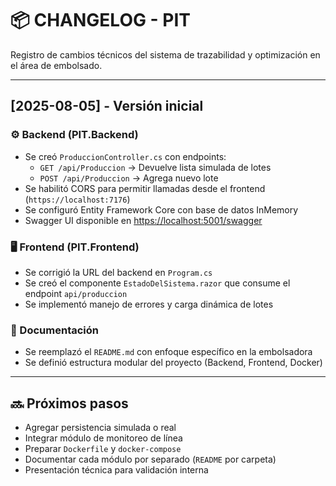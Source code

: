 ﻿# 📦 CHANGELOG - PIT

Registro de cambios técnicos del sistema de trazabilidad y optimización en el área de embolsado.

---

## [2025-08-05] - Versión inicial

### ⚙️ Backend (PIT.Backend)
- Se creó `ProduccionController.cs` con endpoints:
  - `GET /api/Produccion` → Devuelve lista simulada de lotes
  - `POST /api/Produccion` → Agrega nuevo lote
- Se habilitó CORS para permitir llamadas desde el frontend (`https://localhost:7176`)
- Se configuró Entity Framework Core con base de datos InMemory
- Swagger UI disponible en [https://localhost:5001/swagger](https://localhost:5001/swagger)

### 🖥️ Frontend (PIT.Frontend)
- Se corrigió la URL del backend en `Program.cs`
- Se creó el componente `EstadoDelSistema.razor` que consume el endpoint `api/produccion`
- Se implementó manejo de errores y carga dinámica de lotes

### 📄 Documentación
- Se reemplazó el `README.md` con enfoque específico en la embolsadora
- Se definió estructura modular del proyecto (Backend, Frontend, Docker)

---

## 🔜 Próximos pasos

- Agregar persistencia simulada o real
- Integrar módulo de monitoreo de línea
- Preparar `Dockerfile` y `docker-compose`
- Documentar cada módulo por separado (`README` por carpeta)
- Presentación técnica para validación interna

